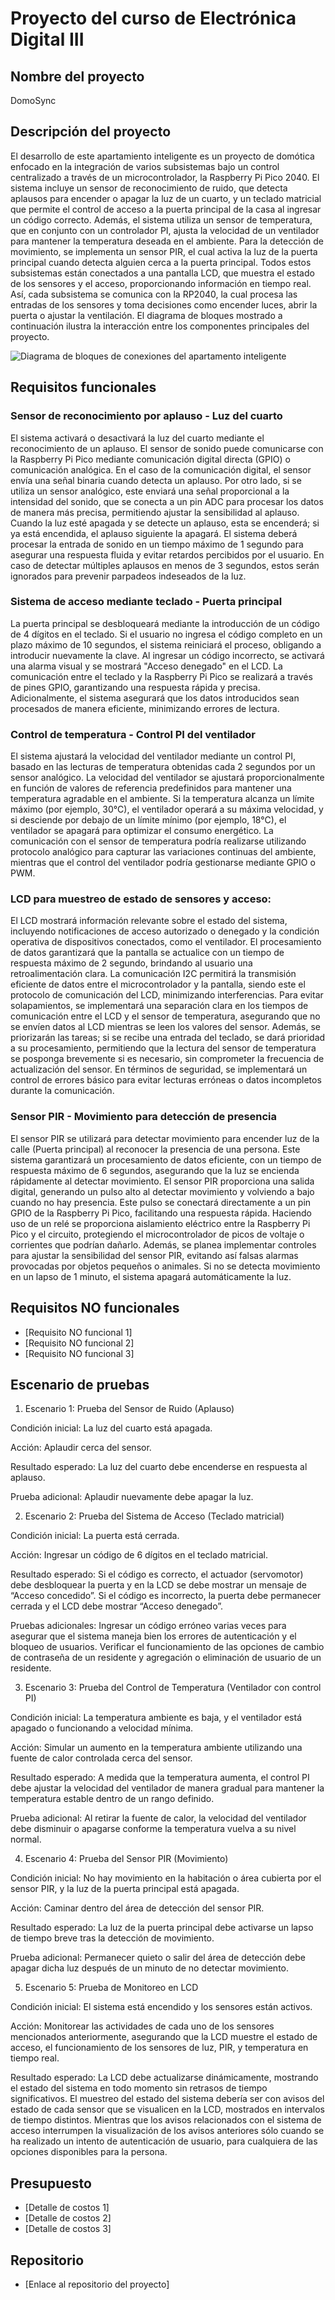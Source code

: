 # Proyecto del curso de Electrónica Digital III

## Nombre del proyecto
DomoSync

## Descripción del proyecto
El desarrollo de este apartamiento inteligente es un proyecto de domótica enfocado en la integración de varios subsistemas bajo un control centralizado a través de un microcontrolador, la Raspberry Pi Pico 2040. 
El sistema incluye un sensor de reconocimiento de ruido, que detecta aplausos para encender o apagar la luz de un cuarto, y un teclado matricial que permite el control de acceso a la puerta principal de la casa al ingresar un código correcto. 
Además, el sistema utiliza un sensor de temperatura, que en conjunto con un controlador PI, ajusta la velocidad de un ventilador para mantener la temperatura deseada en el ambiente. 
Para la detección de movimiento, se implementa un sensor PIR, el cual activa la luz de la puerta principal cuando detecta alguien cerca a la puerta principal. 
Todos estos subsistemas están conectados a una pantalla LCD, que muestra el estado de los sensores y el acceso, proporcionando información en tiempo real.
Así, cada subsistema se comunica con la RP2040, la cual procesa las entradas de los sensores y toma decisiones como encender luces, abrir la puerta o ajustar la ventilación. 
El diagrama de bloques mostrado a continuación ilustra la interacción entre los componentes principales del proyecto.

![Diagrama de bloques de conexiones del apartamento inteligente](./images/apto_block_diagram.png)

## Requisitos funcionales

### Sensor de reconocimiento por aplauso - Luz del cuarto

El sistema activará o desactivará la luz del cuarto mediante el reconocimiento de un aplauso. 
El sensor de sonido puede comunicarse con la Raspberry Pi Pico mediante comunicación digital directa (GPIO) o comunicación analógica. 
En el caso de la comunicación digital, el sensor envía una señal binaria cuando detecta un aplauso. 
Por otro lado, si se utiliza un sensor analógico, este enviará una señal proporcional a la intensidad del sonido, que se conecta a un pin ADC para procesar los datos de manera más precisa, permitiendo ajustar la sensibilidad al aplauso. 
Cuando la luz esté apagada y se detecte un aplauso, esta se encenderá; si ya está encendida, el aplauso siguiente la apagará. 
El sistema deberá procesar la entrada de sonido en un tiempo máximo de 1 segundo para asegurar una respuesta fluida y evitar retardos percibidos por el usuario. 
En caso de detectar múltiples aplausos en menos de 3 segundos, estos serán ignorados para prevenir parpadeos indeseados de la luz.

### Sistema de acceso mediante teclado - Puerta principal

La puerta principal se desbloqueará mediante la introducción de un código de 4 dígitos en el teclado. 
Si el usuario no ingresa el código completo en un plazo máximo de 10 segundos, el sistema reiniciará el proceso, obligando a introducir nuevamente la clave. 
Al ingresar un código incorrecto, se activará una alarma visual y se mostrará "Acceso denegado" en el LCD. La comunicación entre el teclado y la Raspberry Pi Pico se realizará a través de pines GPIO, garantizando una respuesta rápida y precisa. 
Adicionalmente, el sistema asegurará que los datos introducidos sean procesados de manera eficiente, minimizando errores de lectura.

### Control de temperatura - Control PI del ventilador

El sistema ajustará la velocidad del ventilador mediante un control PI, basado en las lecturas de temperatura obtenidas cada 2 segundos por un sensor analógico. 
La velocidad del ventilador se ajustará proporcionalmente en función de valores de referencia predefinidos para mantener una temperatura agradable en el ambiente. 
Si la temperatura alcanza un límite máximo (por ejemplo, 30°C), el ventilador operará a su máxima velocidad, y si desciende por debajo de un límite mínimo (por ejemplo, 18°C), el ventilador se apagará para optimizar el consumo energético. 
La comunicación con el sensor de temperatura podría realizarse utilizando protocolo analógico para capturar las variaciones continuas del ambiente, mientras que el control del ventilador podría gestionarse mediante GPIO o PWM.

### LCD para muestreo de estado de sensores y acceso:

El LCD mostrará información relevante sobre el estado del sistema, incluyendo notificaciones de acceso autorizado o denegado y la condición operativa de dispositivos conectados, como el ventilador. 
El procesamiento de datos garantizará que la pantalla se actualice con un tiempo de respuesta máximo de 2 segundo, brindando al usuario una retroalimentación clara. 
La comunicación I2C permitirá la transmisión eficiente de datos entre el microcontrolador y la pantalla, siendo este el protocolo de comunicación del LCD, minimizando interferencias. 
Para evitar solapamientos, se implementará una separación clara en los tiempos de comunicación entre el LCD y el sensor de temperatura, asegurando que no se envíen datos al LCD mientras se leen los valores del sensor. 
Además, se priorizarán las tareas; si se recibe una entrada del teclado, se dará prioridad a su procesamiento, permitiendo que la lectura del sensor de temperatura se posponga brevemente si es necesario, sin comprometer la frecuencia de actualización del sensor. 
En términos de seguridad, se implementará un control de errores básico para evitar lecturas erróneas o datos incompletos durante la comunicación.

### Sensor PIR - Movimiento para detección de presencia

El sensor PIR se utilizará para detectar movimiento para encender luz de la calle (Puerta principal) al reconocer la presencia de una persona. 
Este sistema garantizará un procesamiento de datos eficiente, con un tiempo de respuesta máximo de 6 segundos, asegurando que la luz se encienda rápidamente al detectar movimiento. 
El sensor PIR proporciona una salida digital, generando un pulso alto al detectar movimiento y volviendo a bajo cuando no hay presencia. 
Este pulso se conectará directamente a un pin GPIO de la Raspberry Pi Pico, facilitando una respuesta rápida. 
Haciendo uso de un relé se proporciona aislamiento eléctrico entre la Raspberry Pi Pico y el circuito, protegiendo el microcontrolador de picos de voltaje o corrientes que podrían dañarlo. 
Además, se planea implementar controles para ajustar la sensibilidad del sensor PIR, evitando así falsas alarmas provocadas por objetos pequeños o animales. 
Si no se detecta movimiento en un lapso de 1 minuto, el sistema apagará automáticamente la luz.


## Requisitos NO funcionales
- [Requisito NO funcional 1]
- [Requisito NO funcional 2]
- [Requisito NO funcional 3]

## Escenario de pruebas
1. Escenario 1: Prueba del Sensor de Ruido (Aplauso)

Condición inicial: La luz del cuarto está apagada.

Acción: Aplaudir cerca del sensor.

Resultado esperado: La luz del cuarto debe encenderse en respuesta al aplauso.

Prueba adicional: Aplaudir nuevamente debe apagar la luz.

2. Escenario 2: Prueba del Sistema de Acceso (Teclado matricial)

Condición inicial: La puerta está cerrada.

Acción: Ingresar un código de 6 dígitos en el teclado matricial.

Resultado esperado: Si el código es correcto, el actuador (servomotor) debe desbloquear la puerta y en la LCD se debe mostrar un mensaje de “Acceso concedido”. Si el código es incorrecto, la puerta debe permanecer cerrada y el LCD debe mostrar “Acceso denegado”.

Pruebas adicionales: Ingresar un código erróneo varias veces para asegurar que el sistema maneja bien los errores de autenticación y el bloqueo de usuarios. 
Verificar el funcionamiento de las opciones de cambio de contraseña de un residente y agregación o eliminación de usuario de un residente.

3. Escenario 3: Prueba del Control de Temperatura (Ventilador con control PI)

Condición inicial: La temperatura ambiente es baja, y el ventilador está apagado o funcionando a velocidad mínima.

Acción: Simular un aumento en la temperatura ambiente utilizando una fuente de calor controlada cerca del sensor.

Resultado esperado: A medida que la temperatura aumenta, el control PI debe ajustar la velocidad del ventilador de manera gradual para mantener la temperatura estable dentro de un rango definido.

Prueba adicional: Al retirar la fuente de calor, la velocidad del ventilador debe disminuir o apagarse conforme la temperatura vuelva a su nivel normal.

4. Escenario 4: Prueba del Sensor PIR (Movimiento)

Condición inicial: No hay movimiento en la habitación o área cubierta por el sensor PIR, y la luz de la puerta principal está apagada.

Acción: Caminar dentro del área de detección del sensor PIR.

Resultado esperado: La luz de la puerta principal debe activarse un lapso de tiempo breve tras la detección de movimiento.

Prueba adicional: Permanecer quieto o salir del área de detección debe apagar dicha luz después de un minuto de no detectar movimiento.

5. Escenario 5: Prueba de Monitoreo en LCD

Condición inicial: El sistema está encendido y los sensores están activos.

Acción: Monitorear las actividades de cada uno de los sensores mencionados anteriormente, asegurando que la LCD muestre el estado de acceso, el funcionamiento de los sensores de luz, PIR, y temperatura en tiempo real.

Resultado esperado: La LCD debe actualizarse dinámicamente, mostrando el estado del sistema en todo momento sin retrasos de tiempo significativos. 
El muestreo del estado del sistema debería ser con avisos del estado de cada sensor que se visualicen en la LCD, mostrados en intervalos de tiempo distintos. 
Mientras que los avisos relacionados con el sistema de acceso interrumpen la visualización de los avisos anteriores sólo cuando se ha realizado un intento de autenticación de usuario, para cualquiera de las opciones disponibles para la persona.

## Presupuesto
- [Detalle de costos 1]
- [Detalle de costos 2]
- [Detalle de costos 3]

## Repositorio
- [Enlace al repositorio del proyecto]
